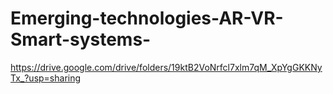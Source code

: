 # Emerging-technologies-AR-VR-Smart-systems-


https://drive.google.com/drive/folders/19ktB2VoNrfcl7xlm7qM_XpYgGKKNyTx_?usp=sharing 


